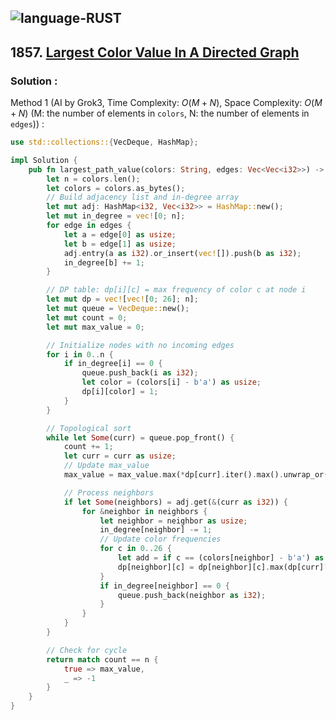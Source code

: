 ![language-RUST](https://img.shields.io/badge/RUST-8d4004?style=for-the-badge&logo=RUST)
---

## 1857. [Largest Color Value In A Directed Graph](https://leetcode.com/problems/largest-color-value-in-a-directed-graph)

### Solution :

Method 1 (AI by Grok3, Time Complexity: $O(M+N)$, Space Complexity: $O(M+N)$ (M: the number of elements in `colors`, N: the number of elements in `edges`)) :
```rust
use std::collections::{VecDeque, HashMap};

impl Solution {
    pub fn largest_path_value(colors: String, edges: Vec<Vec<i32>>) -> i32 {
        let n = colors.len();
        let colors = colors.as_bytes();
        // Build adjacency list and in-degree array
        let mut adj: HashMap<i32, Vec<i32>> = HashMap::new();
        let mut in_degree = vec![0; n];
        for edge in edges {
            let a = edge[0] as usize;
            let b = edge[1] as usize;
            adj.entry(a as i32).or_insert(vec![]).push(b as i32);
            in_degree[b] += 1;
        }

        // DP table: dp[i][c] = max frequency of color c at node i
        let mut dp = vec![vec![0; 26]; n];
        let mut queue = VecDeque::new();
        let mut count = 0;
        let mut max_value = 0;

        // Initialize nodes with no incoming edges
        for i in 0..n {
            if in_degree[i] == 0 {
                queue.push_back(i as i32);
                let color = (colors[i] - b'a') as usize;
                dp[i][color] = 1;
            }
        }

        // Topological sort
        while let Some(curr) = queue.pop_front() {
            count += 1;
            let curr = curr as usize;
            // Update max_value
            max_value = max_value.max(*dp[curr].iter().max().unwrap_or(&0));

            // Process neighbors
            if let Some(neighbors) = adj.get(&(curr as i32)) {
                for &neighbor in neighbors {
                    let neighbor = neighbor as usize;
                    in_degree[neighbor] -= 1;
                    // Update color frequencies
                    for c in 0..26 {
                        let add = if c == (colors[neighbor] - b'a') as usize { 1 } else { 0 };
                        dp[neighbor][c] = dp[neighbor][c].max(dp[curr][c] + add);
                    }
                    if in_degree[neighbor] == 0 {
                        queue.push_back(neighbor as i32);
                    }
                }
            }
        }

        // Check for cycle
        return match count == n {
            true => max_value,
            _ => -1
        }
    }
}
```
